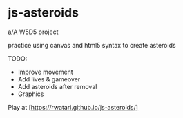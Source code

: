 # js-asteroids

a/A W5D5 project

practice using canvas and html5 syntax to create asteroids

TODO:

* Improve movement
* Add lives & gameover
* Add asteroids after removal
* Graphics

Play at [https://rwatari.github.io/js-asteroids/]

[https://rwatari.github.io/js-asteroids/]: https://rwatari.github.io/js-asteroids/

